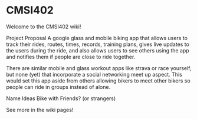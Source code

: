 CMSI402
=======

Welcome to the CMSI402 wiki!

Project Proposal A google glass and mobile biking app that allows users to track their rides, routes, times, records, training plans, gives live updates to the users during the ride, and also allows users to see others using the app and notifies them if people are close to ride together.

There are similar mobile and glass workout apps like strava or race yourself, but none (yet) that incorporate a social networking meet up aspect. This would set this app aside from others allowing bikers to meet other bikers so people can ride in groups instead of alone.

Name Ideas Bike with Friends? (or strangers)

See more in the wiki pages!

